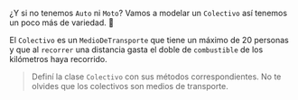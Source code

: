 ¿Y si no tenemos `Auto` ni `Moto`? Vamos a modelar un `Colectivo` así tenemos un poco más de variedad. :raised_hands:

El `Colectivo` es un `MedioDeTransporte` que tiene un máximo de 20 personas y que al `recorrer` una distancia gasta el doble de `combustible` de los kilómetros haya recorrido. 

> Definí la clase `Colectivo` con sus métodos correspondientes. No te olvides que los colectivos son medios de transporte.